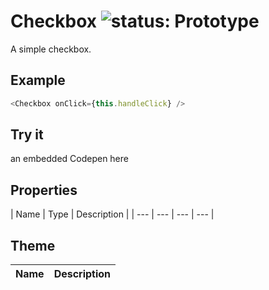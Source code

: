# Checkbox ![status: Prototype](https://img.shields.io/badge/status-beta-yellow.svg)

A simple checkbox.

## Example

```javascript
<Checkbox onClick={this.handleClick} />
```

## Try it
an embedded Codepen here

## Properties

| Name | Type | Description |
| --- | --- | --- | --- |


## Theme

| Name | Description |
| ---  | ----------- |
